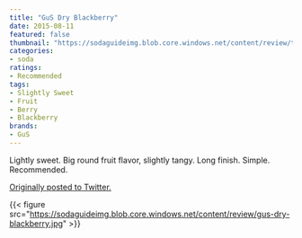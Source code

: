 ```yaml
---
title: "GuS Dry Blackberry"
date: 2015-08-11
featured: false
thumbnail: "https://sodaguideimg.blob.core.windows.net/content/review/thumbs/gus-dry-blackberry.jpg"
categories:
- soda
ratings:
- Recommended
tags:
- Slightly Sweet
- Fruit
- Berry
- Blackberry
brands:
- GuS
---
```


Lightly sweet. Big round fruit flavor, slightly tangy. Long finish. Simple. Recommended.

[Originally posted to Twitter.](https://twitter.com/Cavorter/status/631187669150633984)

{{< figure src="https://sodaguideimg.blob.core.windows.net/content/review/gus-dry-blackberry.jpg" >}}

